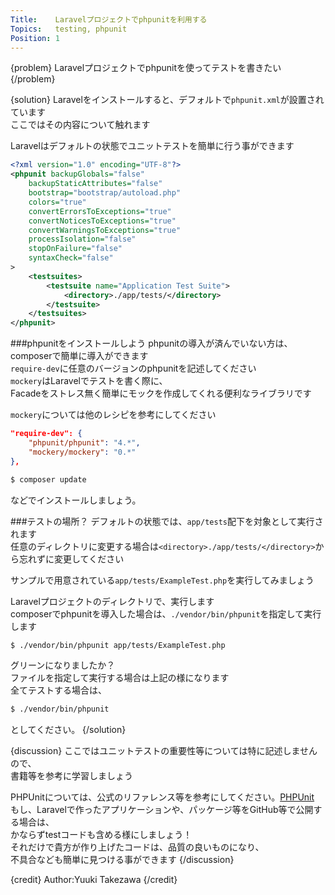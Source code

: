 ```yaml
---
Title:    Laravelプロジェクトでphpunitを利用する
Topics:   testing, phpunit
Position: 1
---
```


{problem}
Laravelプロジェクトでphpunitを使ってテストを書きたい
{/problem}

{solution}
Laravelをインストールすると、デフォルトで`phpunit.xml`が設置されています  
ここではその内容について触れます

Laravelはデフォルトの状態でユニットテストを簡単に行う事ができます

```xml
<?xml version="1.0" encoding="UTF-8"?>
<phpunit backupGlobals="false"
    backupStaticAttributes="false"
    bootstrap="bootstrap/autoload.php"
    colors="true"
    convertErrorsToExceptions="true"
    convertNoticesToExceptions="true"
    convertWarningsToExceptions="true"
    processIsolation="false"
    stopOnFailure="false"
    syntaxCheck="false"
>
    <testsuites>
        <testsuite name="Application Test Suite">
            <directory>./app/tests/</directory>
        </testsuite>
    </testsuites>
</phpunit>
```

###phpunitをインストールしよう
phpunitの導入が済んでいない方は、composerで簡単に導入ができます  
`require-dev`に任意のバージョンのphpunitを記述してください  
`mockery`はLaravelでテストを書く際に、  
Facadeをストレス無く簡単にモックを作成してくれる便利なライブラリです  

`mockery`については他のレシピを参考にしてください

```json
"require-dev": {
    "phpunit/phpunit": "4.*",
    "mockery/mockery": "0.*"
},
```

```bash
$ composer update
```

などでインストールしましょう。  

###テストの場所？
デフォルトの状態では、`app/tests`配下を対象として実行されます  
任意のディレクトリに変更する場合は`<directory>./app/tests/</directory>`から忘れずに変更してください

サンプルで用意されている`app/tests/ExampleTest.php`を実行してみましょう

Laravelプロジェクトのディレクトリで、実行します  
composerでphpunitを導入した場合は、`./vendor/bin/phpunit`を指定して実行します

```bash
$ ./vendor/bin/phpunit app/tests/ExampleTest.php
```

グリーンになりましたか？  
ファイルを指定して実行する場合は上記の様になります  
全てテストする場合は、

```bash
$ ./vendor/bin/phpunit
```

としてください。
{/solution}

{discussion}
ここではユニットテストの重要性等については特に記述しませんので、  
書籍等を参考に学習しましょう

PHPUnitについては、公式のリファレンス等を参考にしてください。[PHPUnit](http://phpunit.de/)  
もし、Laravelで作ったアプリケーションや、パッケージ等をGitHub等で公開する場合は、  
かならずtestコードも含める様にしましょう！  
それだけで貴方が作り上げたコードは、品質の良いものになり、  
不具合なども簡単に見つける事ができます
{/discussion}

{credit}
Author:Yuuki Takezawa
{/credit}

